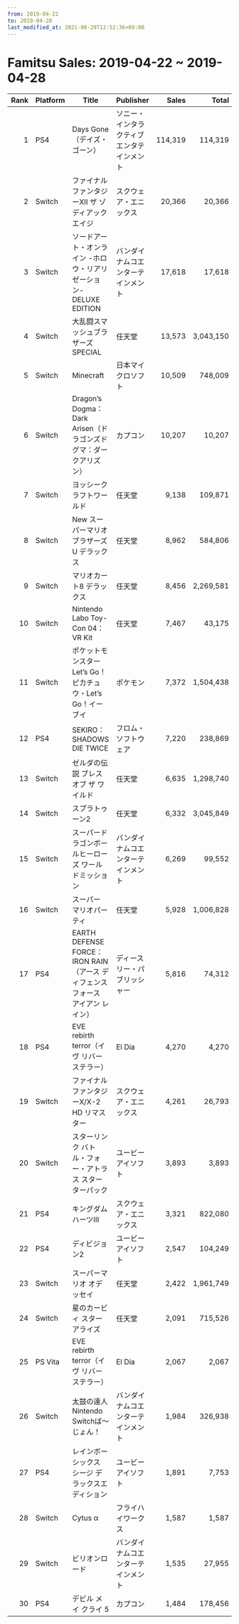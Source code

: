 ```yaml
---
from: 2019-04-22
to: 2019-04-28
last_modified_at: 2021-08-29T12:52:36+09:00
---
```

# Famitsu Sales: 2019-04-22 ~ 2019-04-28
| Rank | Platform | Title | Publisher | Sales | Total | Rate | New |
| -: | -- | -- | -- | -: | -: | -: | -- |
| 1 | PS4 | Days Gone（デイズ・ゴーン） | ソニー・インタラクティブエンタテインメント | 114,319 | 114,319 | 40% | **New** |
| 2 | Switch | ファイナルファンタジーXII ザ ゾディアック エイジ | スクウェア・エニックス | 20,366 | 20,366 | 60% | **New** |
| 3 | Switch | ソードアート・オンライン -ホロウ・リアリゼーション-DELUXE EDITION | バンダイナムコエンターテインメント | 17,618 | 17,618 | 40% | **New** |
| 4 | Switch | 大乱闘スマッシュブラザーズ SPECIAL | 任天堂 | 13,573 | 3,043,150 | 20% |  |
| 5 | Switch | Minecraft | 日本マイクロソフト | 10,509 | 748,009 | 20% |  |
| 6 | Switch | Dragon’s Dogma： Dark Arisen（ドラゴンズドグマ：ダークアリズン） | カプコン | 10,207 | 10,207 | 60% | **New** |
| 7 | Switch | ヨッシークラフトワールド | 任天堂 | 9,138 | 109,871 | 40% |  |
| 8 | Switch | New スーパーマリオブラザーズ U デラックス | 任天堂 | 8,962 | 584,806 | 20% |  |
| 9 | Switch | マリオカート8 デラックス | 任天堂 | 8,456 | 2,269,581 | 20% |  |
| 10 | Switch | Nintendo Labo Toy-Con 04： VR Kit | 任天堂 | 7,467 | 43,175 | 40% |  |
| 11 | Switch | ポケットモンスター Let’s Go！ ピカチュウ・Let’s Go！イーブイ | ポケモン | 7,372 | 1,504,438 | 20% |  |
| 12 | PS4 | SEKIRO： SHADOWS DIE TWICE | フロム・ソフトウェア | 7,220 | 238,869 | 20% |  |
| 13 | Switch | ゼルダの伝説 ブレス オブ ザ ワイルド | 任天堂 | 6,635 | 1,298,740 | 20% |  |
| 14 | Switch | スプラトゥーン2 | 任天堂 | 6,332 | 3,045,849 | 20% |  |
| 15 | Switch | スーパードラゴンボールヒーローズ ワールドミッション | バンダイナムコエンターテインメント | 6,269 | 99,552 | 40% |  |
| 16 | Switch | スーパー マリオパーティ | 任天堂 | 5,928 | 1,006,828 | 20% |  |
| 17 | PS4 | EARTH DEFENSE FORCE： IRON RAIN（アース ディフェンス フォース アイアン レイン） | ディースリー・パブリッシャー | 5,816 | 74,312 | 20% |  |
| 18 | PS4 | EVE rebirth terror（イヴ リバーステラー） | El Dia | 4,270 | 4,270 | 20% | **New** |
| 19 | Switch | ファイナルファンタジーX/X-2 HD リマスター | スクウェア・エニックス | 4,261 | 26,793 | 40% |  |
| 20 | Switch | スターリンク バトル・フォー・アトラス スターターパック | ユービーアイソフト | 3,893 | 3,893 | 60% | **New** |
| 21 | PS4 | キングダム ハーツIII | スクウェア・エニックス | 3,321 | 822,080 | 20% |  |
| 22 | PS4 | ディビジョン2 | ユービーアイソフト | 2,547 | 104,249 | 20% |  |
| 23 | Switch | スーパーマリオ オデッセイ | 任天堂 | 2,422 | 1,961,749 | 20% |  |
| 24 | Switch | 星のカービィ スターアライズ | 任天堂 | 2,091 | 715,526 | 20% |  |
| 25 | PS Vita | EVE rebirth terror（イヴ リバーステラー） | El Dia | 2,067 | 2,067 | 40% | **New** |
| 26 | Switch | 太鼓の達人 Nintendo Switchば〜じょん！ | バンダイナムコエンターテインメント | 1,984 | 326,938 | 20% |  |
| 27 | PS4 | レインボーシックス シージ デラックスエディション | ユービーアイソフト | 1,891 | 7,753 | 60% |  |
| 28 | Switch | Cytus α | フライハイワークス | 1,587 | 1,587 | 60% | **New** |
| 29 | Switch | ビリオンロード | バンダイナムコエンターテインメント | 1,535 | 27,955 | 60% |  |
| 30 | PS4 | デビル メイ クライ 5 | カプコン | 1,484 | 178,456 | 20% |  |
